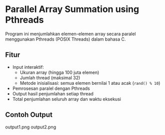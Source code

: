 # Parallel Array Summation using Pthreads

Program ini menjumlahkan elemen-elemen array secara paralel menggunakan Pthreads (POSIX Threads) dalam bahasa C.

## Fitur

- Input interaktif:
  - Ukuran array (hingga 100 juta elemen)
  - Jumlah thread (maksimal 32)
  - Metode inisialisasi: semua elemen bernilai 1 atau acak (`rand() % 10`)
- Pemrosesan paralel dengan Pthreads
- Output hasil penjumlahan setiap thread
- Total penjumlahan seluruh array dan waktu eksekusi

## Contoh Output
output1.png
output2.png


